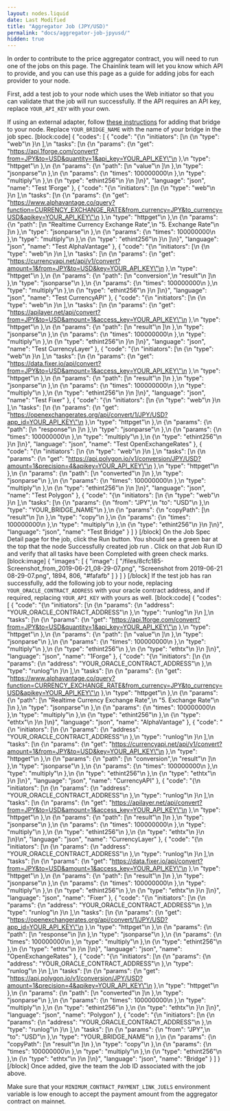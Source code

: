 ```yaml
---
layout: nodes.liquid
date: Last Modified
title: "Aggregator Job (JPY/USD)"
permalink: "docs/aggregator-job-jpyusd/"
hidden: true
---
```

In order to contribute to the price aggregator contract, you will need to run one of the jobs on this page. The Chainlink team will let you know which API to provide, and you can use this page as a guide for adding jobs for each provider to your node.

First, add a test job to your node which uses the Web initiator so that you can validate that the job will run successfully. If the API requires an API key, replace `YOUR_API_KEY` with your own.

If using an external adapter, follow [these instructions](../node-operators/) for adding that bridge to your node. Replace `YOUR_BRIDGE_NAME` with the name of your bridge in the job spec.
[block:code]
{
  "codes": [
    {
      "code": "{\n    \"initiators\": [\n        {\n            \"type\": \"web\"\n        }\n    ],\n    \"tasks\": [\n        {\n            \"params\": {\n                \"get\": \"https://api.1forge.com/convert?from=JPY&to=USD&quantity=1&api_key=YOUR_API_KEY\"\n            },\n            \"type\": \"httpget\"\n        },\n        {\n            \"params\": {\n                \"path\": [\n                    \"value\"\n                ]\n            },\n            \"type\": \"jsonparse\"\n        },\n        {\n            \"params\": {\n                \"times\": 100000000\n            },\n            \"type\": \"multiply\"\n        },\n        {\n            \"type\": \"ethint256\"\n        }\n    ]\n}",
      "language": "json",
      "name": "Test 1Forge"
    },
    {
      "code": "{\n    \"initiators\": [\n        {\n            \"type\": \"web\"\n        }\n    ],\n    \"tasks\": [\n        {\n            \"params\": {\n                \"get\": \"https://www.alphavantage.co/query?function=CURRENCY_EXCHANGE_RATE&from_currency=JPY&to_currency=USD&apikey=YOUR_API_KEY\"\n            },\n            \"type\": \"httpget\"\n        },\n        {\n            \"params\": {\n                \"path\": [\n                    \"Realtime Currency Exchange Rate\",\n                    \"5. Exchange Rate\"\n                ]\n            },\n            \"type\": \"jsonparse\"\n        },\n        {\n            \"params\": {\n                \"times\": 100000000\n            },\n            \"type\": \"multiply\"\n        },\n        {\n            \"type\": \"ethint256\"\n        }\n    ]\n}",
      "language": "json",
      "name": "Test AlphaVantage"
    },
    {
      "code": "{\n    \"initiators\": [\n        {\n            \"type\": \"web\"\n        }\n    ],\n    \"tasks\": [\n        {\n            \"params\": {\n                \"get\": \"https://currencyapi.net/api/v1/convert?amount=1&from=JPY&to=USD&key=YOUR_API_KEY\"\n            },\n            \"type\": \"httpget\"\n        },\n        {\n            \"params\": {\n                \"path\": [\n                    \"conversion\",\n                    \"result\"\n                ]\n            },\n            \"type\": \"jsonparse\"\n        },\n        {\n            \"params\": {\n                \"times\": 100000000\n            },\n            \"type\": \"multiply\"\n        },\n        {\n            \"type\": \"ethint256\"\n        }\n    ]\n}",
      "language": "json",
      "name": "Test CurrencyAPI"
    },
    {
      "code": "{\n    \"initiators\": [\n        {\n            \"type\": \"web\"\n        }\n    ],\n    \"tasks\": [\n        {\n            \"params\": {\n                \"get\": \"https://apilayer.net/api/convert?from=JPY&to=USD&amount=1&access_key=YOUR_API_KEY\"\n            },\n            \"type\": \"httpget\"\n        },\n        {\n            \"params\": {\n                \"path\": [\n                    \"result\"\n                ]\n            },\n            \"type\": \"jsonparse\"\n        },\n        {\n            \"params\": {\n                \"times\": 100000000\n            },\n            \"type\": \"multiply\"\n        },\n        {\n            \"type\": \"ethint256\"\n        }\n    ]\n}",
      "language": "json",
      "name": "Test CurrencyLayer"
    },
    {
      "code": "{\n    \"initiators\": [\n        {\n            \"type\": \"web\"\n        }\n    ],\n    \"tasks\": [\n        {\n            \"params\": {\n                \"get\": \"https://data.fixer.io/api/convert?from=JPY&to=USD&amount=1&access_key=YOUR_API_KEY\"\n            },\n            \"type\": \"httpget\"\n        },\n        {\n            \"params\": {\n                \"path\": [\n                    \"result\"\n                ]\n            },\n            \"type\": \"jsonparse\"\n        },\n        {\n            \"params\": {\n                \"times\": 100000000\n            },\n            \"type\": \"multiply\"\n        },\n        {\n            \"type\": \"ethint256\"\n        }\n    ]\n}",
      "language": "json",
      "name": "Test Fixer"
    },
    {
      "code": "{\n    \"initiators\": [\n        {\n            \"type\": \"web\"\n        }\n    ],\n    \"tasks\": [\n        {\n            \"params\": {\n                \"get\": \"https://openexchangerates.org/api/convert/1/JPY/USD?app_id=YOUR_API_KEY\"\n            },\n            \"type\": \"httpget\"\n        },\n        {\n            \"params\": {\n                \"path\": [\n                    \"response\"\n                ]\n            },\n            \"type\": \"jsonparse\"\n        },\n        {\n            \"params\": {\n                \"times\": 100000000\n            },\n            \"type\": \"multiply\"\n        },\n        {\n            \"type\": \"ethint256\"\n        }\n    ]\n}",
      "language": "json",
      "name": "Test OpenExchangeRates"
    },
    {
      "code": "{\n    \"initiators\": [\n        {\n            \"type\": \"web\"\n        }\n    ],\n    \"tasks\": [\n        {\n            \"params\": {\n                \"get\": \"https://api.polygon.io/v1/conversion/JPY/USD?amount=1&precision=4&apikey=YOUR_API_KEY\"\n            },\n            \"type\": \"httpget\"\n        },\n        {\n            \"params\": {\n                \"path\": [\n                    \"converted\"\n                ]\n            },\n            \"type\": \"jsonparse\"\n        },\n        {\n            \"params\": {\n                \"times\": 100000000\n            },\n            \"type\": \"multiply\"\n        },\n        {\n            \"type\": \"ethint256\"\n        }\n    ]\n}",
      "language": "json",
      "name": "Test Polygon"
    },
    {
      "code": "{\n    \"initiators\": [\n        {\n            \"type\": \"web\"\n        }\n    ],\n    \"tasks\": [\n        {\n            \"params\": {\n                \"from\": \"JPY\",\n                \"to\": \"USD\"\n            },\n            \"type\": \"YOUR_BRIDGE_NAME\"\n        },\n        {\n            \"params\": {\n                \"copyPath\": [\n                    \"result\"\n                ]\n            },\n            \"type\": \"copy\"\n        },\n        {\n            \"params\": {\n                \"times\": 100000000\n            },\n            \"type\": \"multiply\"\n        },\n        {\n            \"type\": \"ethint256\"\n        }\n    ]\n}",
      "language": "json",
      "name": "Test Bridge"
    }
  ]
}
[/block]
On the Job Spec Detail page for the job, click the Run button. You should see a green bar at the top that the node Successfully created job run <JobRunID>. Click on that Job Run ID and verify that all tasks have been Completed with green check marks.
[block:image]
{
  "images": [
    {
      "image": [
        "/files/8cfc185-Screenshot_from_2019-06-21_08-29-07.png",
        "Screenshot from 2019-06-21 08-29-07.png",
        1894,
        806,
        "#fafafb"
      ]
    }
  ]
}
[/block]
If the test job has ran successfully, add the following job to your node, replacing `YOUR_ORACLE_CONTRACT_ADDRESS` with your oracle contract address, and if required, replacing `YOUR_API_KEY` with yours as well.
[block:code]
{
  "codes": [
    {
      "code": "{\n    \"initiators\": [\n        {\n            \"params\": {\n                \"address\": \"YOUR_ORACLE_CONTRACT_ADDRESS\"\n            },\n            \"type\": \"runlog\"\n        }\n    ],\n    \"tasks\": [\n        {\n            \"params\": {\n                \"get\": \"https://api.1forge.com/convert?from=JPY&to=USD&quantity=1&api_key=YOUR_API_KEY\"\n            },\n            \"type\": \"httpget\"\n        },\n        {\n            \"params\": {\n                \"path\": [\n                    \"value\"\n                ]\n            },\n            \"type\": \"jsonparse\"\n        },\n        {\n            \"params\": {\n                \"times\": 100000000\n            },\n            \"type\": \"multiply\"\n        },\n        {\n            \"type\": \"ethint256\"\n        },\n        {\n            \"type\": \"ethtx\"\n        }\n    ]\n}",
      "language": "json",
      "name": "1Forge"
    },
    {
      "code": "{\n    \"initiators\": [\n        {\n            \"params\": {\n                \"address\": \"YOUR_ORACLE_CONTRACT_ADDRESS\"\n            },\n            \"type\": \"runlog\"\n        }\n    ],\n    \"tasks\": [\n        {\n            \"params\": {\n                \"get\": \"https://www.alphavantage.co/query?function=CURRENCY_EXCHANGE_RATE&from_currency=JPY&to_currency=USD&apikey=YOUR_API_KEY\"\n            },\n            \"type\": \"httpget\"\n        },\n        {\n            \"params\": {\n                \"path\": [\n                    \"Realtime Currency Exchange Rate\",\n                    \"5. Exchange Rate\"\n                ]\n            },\n            \"type\": \"jsonparse\"\n        },\n        {\n            \"params\": {\n                \"times\": 100000000\n            },\n            \"type\": \"multiply\"\n        },\n        {\n            \"type\": \"ethint256\"\n        },\n        {\n            \"type\": \"ethtx\"\n        }\n    ]\n}",
      "language": "json",
      "name": "AlphaVantage"
    },
    {
      "code": "{\n    \"initiators\": [\n        {\n            \"params\": {\n                \"address\": \"YOUR_ORACLE_CONTRACT_ADDRESS\"\n            },\n            \"type\": \"runlog\"\n        }\n    ],\n    \"tasks\": [\n        {\n            \"params\": {\n                \"get\": \"https://currencyapi.net/api/v1/convert?amount=1&from=JPY&to=USD&key=YOUR_API_KEY\"\n            },\n            \"type\": \"httpget\"\n        },\n        {\n            \"params\": {\n                \"path\": [\n                    \"conversion\",\n                    \"result\"\n                ]\n            },\n            \"type\": \"jsonparse\"\n        },\n        {\n            \"params\": {\n                \"times\": 100000000\n            },\n            \"type\": \"multiply\"\n        },\n        {\n            \"type\": \"ethint256\"\n        },\n        {\n            \"type\": \"ethtx\"\n        }\n    ]\n}",
      "language": "json",
      "name": "CurrencyAPI"
    },
    {
      "code": "{\n    \"initiators\": [\n        {\n            \"params\": {\n                \"address\": \"YOUR_ORACLE_CONTRACT_ADDRESS\"\n            },\n            \"type\": \"runlog\"\n        }\n    ],\n    \"tasks\": [\n        {\n            \"params\": {\n                \"get\": \"https://apilayer.net/api/convert?from=JPY&to=USD&amount=1&access_key=YOUR_API_KEY\"\n            },\n            \"type\": \"httpget\"\n        },\n        {\n            \"params\": {\n                \"path\": [\n                    \"result\"\n                ]\n            },\n            \"type\": \"jsonparse\"\n        },\n        {\n            \"params\": {\n                \"times\": 100000000\n            },\n            \"type\": \"multiply\"\n        },\n        {\n            \"type\": \"ethint256\"\n        },\n        {\n            \"type\": \"ethtx\"\n        }\n    ]\n}\n",
      "language": "json",
      "name": "CurrencyLayer"
    },
    {
      "code": "{\n    \"initiators\": [\n        {\n            \"params\": {\n                \"address\": \"YOUR_ORACLE_CONTRACT_ADDRESS\"\n            },\n            \"type\": \"runlog\"\n        }\n    ],\n    \"tasks\": [\n        {\n            \"params\": {\n                \"get\": \"https://data.fixer.io/api/convert?from=JPY&to=USD&amount=1&access_key=YOUR_API_KEY\"\n            },\n            \"type\": \"httpget\"\n        },\n        {\n            \"params\": {\n                \"path\": [\n                    \"result\"\n                ]\n            },\n            \"type\": \"jsonparse\"\n        },\n        {\n            \"params\": {\n                \"times\": 100000000\n            },\n            \"type\": \"multiply\"\n        },\n        {\n            \"type\": \"ethint256\"\n        },\n        {\n            \"type\": \"ethtx\"\n        }\n    ]\n}",
      "language": "json",
      "name": "Fixer"
    },
    {
      "code": "{\n    \"initiators\": [\n        {\n            \"params\": {\n                \"address\": \"YOUR_ORACLE_CONTRACT_ADDRESS\"\n            },\n            \"type\": \"runlog\"\n        }\n    ],\n    \"tasks\": [\n        {\n            \"params\": {\n                \"get\": \"https://openexchangerates.org/api/convert/1/JPY/USD?app_id=YOUR_API_KEY\"\n            },\n            \"type\": \"httpget\"\n        },\n        {\n            \"params\": {\n                \"path\": [\n                    \"response\"\n                ]\n            },\n            \"type\": \"jsonparse\"\n        },\n        {\n            \"params\": {\n                \"times\": 100000000\n            },\n            \"type\": \"multiply\"\n        },\n        {\n            \"type\": \"ethint256\"\n        },\n        {\n            \"type\": \"ethtx\"\n        }\n    ]\n}",
      "language": "json",
      "name": "OpenExchangeRates"
    },
    {
      "code": "{\n    \"initiators\": [\n        {\n            \"params\": {\n                \"address\": \"YOUR_ORACLE_CONTRACT_ADDRESS\"\n            },\n            \"type\": \"runlog\"\n        }\n    ],\n    \"tasks\": [\n        {\n            \"params\": {\n                \"get\": \"https://api.polygon.io/v1/conversion/JPY/USD?amount=1&precision=4&apikey=YOUR_API_KEY\"\n            },\n            \"type\": \"httpget\"\n        },\n        {\n            \"params\": {\n                \"path\": [\n                    \"converted\"\n                ]\n            },\n            \"type\": \"jsonparse\"\n        },\n        {\n            \"params\": {\n                \"times\": 100000000\n            },\n            \"type\": \"multiply\"\n        },\n        {\n            \"type\": \"ethint256\"\n        },\n        {\n            \"type\": \"ethtx\"\n        }\n    ]\n}",
      "language": "json",
      "name": "Polygon"
    },
    {
      "code": "{\n    \"initiators\": [\n        {\n            \"params\": {\n                \"address\": \"YOUR_ORACLE_CONTRACT_ADDRESS\"\n            },\n            \"type\": \"runlog\"\n        }\n    ],\n    \"tasks\": [\n        {\n            \"params\": {\n                \"from\": \"JPY\",\n                \"to\": \"USD\"\n            },\n            \"type\": \"YOUR_BRIDGE_NAME\"\n        },\n        {\n            \"params\": {\n                \"copyPath\": [\n                    \"result\"\n                ]\n            },\n            \"type\": \"copy\"\n        },\n        {\n            \"params\": {\n                \"times\": 100000000\n            },\n            \"type\": \"multiply\"\n        },\n        {\n            \"type\": \"ethint256\"\n        },\n        {\n            \"type\": \"ethtx\"\n        }\n    ]\n}",
      "language": "json",
      "name": "Bridge"
    }
  ]
}
[/block]
Once added, give the team the Job ID associated with the job above.

Make sure that your `MINIMUM_CONTRACT_PAYMENT_LINK_JUELS` environment variable is low enough to accept the payment amount from the aggregator contract on mainnet.
